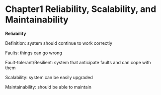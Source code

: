 # Chapter1 Reliability, Scalability, and Maintainability

**Reliability**

Definition: system should continue to work correctly

Faults: things can go wrong

Fault-tolerant/Resilient: system that anticipate faults and can cope with them

Scalability: system can be easily upgraded

Maintainability: should be able to maintain



